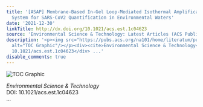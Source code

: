 ```yaml
---
title: '[ASAP] Membrane-Based In-Gel Loop-Mediated Isothermal Amplification (mgLAMP)
  System for SARS-CoV2 Quantification in Environmental Waters'
date: '2021-12-30'
linkTitle: http://dx.doi.org/10.1021/acs.est.1c04623
source: 'Environmental Science & Technology: Latest Articles (ACS Publications)'
description: '<p><img src="https://pubs.acs.org/na101/home/literatum/publisher/achs/journals/content/esthag/0/esthag.ahead-of-print/acs.est.1c04623/20211230/images/medium/es1c04623_0007.gif"
  alt="TOC Graphic"/></p><div><cite>Environmental Science & Technology</cite></div><div>DOI:
  10.1021/acs.est.1c04623</div> ...'
disable_comments: true
---
```

<p><img src="https://pubs.acs.org/na101/home/literatum/publisher/achs/journals/content/esthag/0/esthag.ahead-of-print/acs.est.1c04623/20211230/images/medium/es1c04623_0007.gif" alt="TOC Graphic"/></p><div><cite>Environmental Science & Technology</cite></div><div>DOI: 10.1021/acs.est.1c04623</div> ...